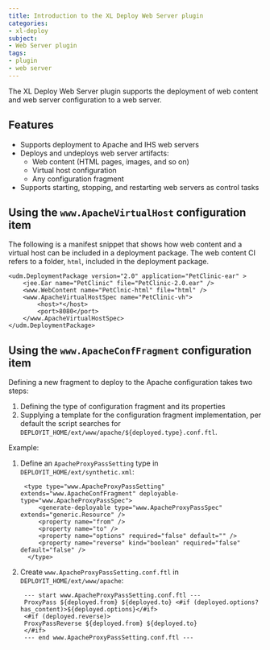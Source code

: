```yaml
---
title: Introduction to the XL Deploy Web Server plugin
categories: 
- xl-deploy
subject:
- Web Server plugin
tags:
- plugin
- web server
---
```


The XL Deploy Web Server plugin supports the deployment of web content and web server configuration to a web server.

## Features

* Supports deployment to Apache and IHS web servers
* Deploys and undeploys web server artifacts:
    * Web content (HTML pages, images, and so on)
    * Virtual host configuration
    * Any configuration fragment
* Supports starting, stopping, and restarting web servers as control tasks

## Using the `www.ApacheVirtualHost` configuration item

The following is a manifest snippet that shows how web content and a virtual host can be included in a deployment package. The web content CI refers to a folder, `html`, included in the deployment package.

    <udm.DeploymentPackage version="2.0" application="PetClinic-ear" >
        <jee.Ear name="PetClinic" file="PetClinic-2.0.ear" />
        <www.WebContent name="PetClnic-html" file="html" />
        <www.ApacheVirtualHostSpec name="PetClinic-vh">
            <host>*</host>
            <port>8080</port>
        </www.ApacheVirtualHostSpec>
    </udm.DeploymentPackage>

## Using the `www.ApacheConfFragment` configuration item

Defining a new fragment to deploy to the Apache configuration takes two steps:

1. Defining the type of configuration fragment and its properties
1. Supplying a template for the configuration fragment implementation, per default the script searches for `DEPLOYIT_HOME/ext/www/apache/${deployed.type}.conf.ftl`.

Example:

1. Define an `ApacheProxyPassSetting` type in `DEPLOYIT_HOME/ext/synthetic.xml`:

        <type type="www.ApacheProxyPassSetting" extends="www.ApacheConfFragment" deployable-type="www.ApacheProxyPassSpec">
            <generate-deployable type="www.ApacheProxyPassSpec" extends="generic.Resource" />
            <property name="from" />
            <property name="to" />
            <property name="options" required="false" default="" />
            <property name="reverse" kind="boolean" required="false" default="false" />
         </type>

1. Create `www.ApacheProxyPassSetting.conf.ftl` in `DEPLOYIT_HOME/ext/www/apache`:

        --- start www.ApacheProxyPassSetting.conf.ftl ---
        ProxyPass ${deployed.from} ${deployed.to} <#if (deployed.options?has_content)>${deployed.options}</#if>
        <#if (deployed.reverse)>
        ProxyPassReverse ${deployed.from} ${deployed.to}
        </#if>
        --- end www.ApacheProxyPassSetting.conf.ftl ---

